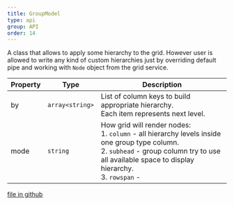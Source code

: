 ```yaml
---
title: GroupModel
type: api
group: API
order: 14
---
```

A class that allows to apply some hierarchy to the grid.
However user is allowed to write any kind of custom hierarchies just by overriding default pipe and
working with `Node` object from the grid service.

Property|Type|Description
---|---|---
by|`array<string>`|List of column keys to build appropriate hierarchy.<br />Each item represents next level.
mode|`string`|How grid will render nodes:<br />1. `column` - all hierarchy levels inside one group type column.<br />2. `subhead` - group column try to use all available space to display hierarchy.<br />3. `rowspan` -

[file in github](https://github.com/qgrid/ng2/tree/master/core/group/group.model.js)
